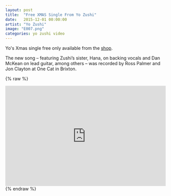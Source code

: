 ```yaml
---
layout: post
title:  "Free XMAS Single From Yo Zushi"
date:   2015-12-01 00:00:00
artist: "Yo Zushi"
image: "E007.png"
categories: yo zushi video
---
```

Yo's Xmas single free only available from the [shop](http://shop.eidolarecords.co.uk/products/564376).

The new song – featuring Zushi’s sister, Hana, on backing vocals and Dan McKean on lead guitar, among others – was recorded by Ross Palmer and Jon Clayton at One Cat in Brixton.

{% raw %}
<iframe width="100%" height="315" src="https://www.youtube.com/embed/ymdCNcjzXG0" frameborder="0" allowfullscreen></iframe>
{% endraw %}
